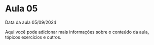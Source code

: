 # Aula 05

Data da aula 05/09/2024

Aqui você pode adicionar mais informações sobre o conteúdo da aula, tópicos exercícios e outros.
